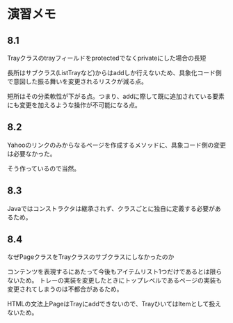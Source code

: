 # 演習メモ

## 8.1

Trayクラスのtrayフィールドをprotectedでなくprivateにした場合の長短

長所はサブクラス(ListTrayなど)からはaddしか行えないため、具象化コード側で意図した振る舞いを変更されるリスクが減る点。

短所はその分柔軟性が下がる点。つまり、addに際して既に追加されている要素にも変更を加えるような操作が不可能になる点。

## 8.2

Yahooのリンクのみからなるページを作成するメソッドに、具象コード側の変更は必要なかった。

そう作っているので当然。

## 8.3

Javaではコンストラクタは継承されず、クラスごとに独自に定義する必要があるため。

## 8.4

なぜPageクラスをTrayクラスのサブクラスにしなかったのか

コンテンツを表現するにあたって今後もアイテムリスト1つだけであるとは限らないため。
トレーの実装を変更したときにトップレベルであるページの実装も変更されてしまうのは不都合があるため。

HTMLの文法上PageはTrayにaddできないので、TrayひいてはItemとして扱えないため。